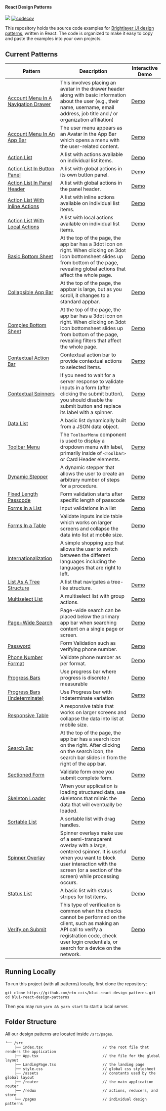 #### React Design Patterns

[![](https://img.shields.io/circleci/project/github/etn-ccis/blui-react-design-patterns/master.svg?style=flat)](https://circleci.com/gh/etn-ccis/blui-react-design-patterns/tree/master) [![codecov](https://codecov.io/gh/etn-ccis/blui-react-design-patterns/branch/master/graph/badge.svg?token=GG1T9203PD)](https://codecov.io/gh/etn-ccis/blui-react-design-patterns)

This repository holds the source code examples for [Brightlayer UI design patterns](https://brightlayer-ui.github.io/patterns), written in React. The code is organized to make it easy to copy and paste the examples into your own projects.

## Current Patterns

| Pattern                                                                                       | Description                                                                                                                                                                                                           | Interactive Demo                                                                                                                                                                                                    |
| --------------------------------------------------------------------------------------------- | --------------------------------------------------------------------------------------------------------------------------------------------------------------------------------------------------------------------- | ----------------------------------------------------------------------- |
| [Account Menu In A Navigation Drawer](https://brightlayer-ui.github.io/patterns/account-menu) | This involves placing an avatar in the drawer header along with basic information about the user (e.g., their name, username, email address, job title and / or organization affiliation)                             | [Demo](https://blui-react-patterns.web.app/in-a-drawer)                 |
| [Account Menu In An App Bar](https://brightlayer-ui.github.io/patterns/account-menu)          | The user menu appears as an Avatar in the App Bar which opens a menu with the user-related content.                                                                                                                   | [Demo](https://blui-react-patterns.web.app/in-an-app-bar)               |
| [Action List](https://brightlayer-ui.github.io/patterns/lists)                                | A list with actions available on individual list items.                                                                                                                                                               | [Demo](https://blui-react-patterns.web.app/action-list)                 |
| [Action List In Button Panel](https://brightlayer-ui.github.io/patterns/lists)                | A list with global actions in its own button panel.                                                                                                                                                                   | [Demo](https://blui-react-patterns.web.app/in-button-panel)             |
| [Action List In Panel Header](https://brightlayer-ui.github.io/patterns/lists)                | A list with global actions in the panel header.                                                                                                                                                                       | [Demo](https://blui-react-patterns.web.app/in-panel-header)             |
| [Action List With Inline Actions](https://brightlayer-ui.github.io/patterns/lists)            | A list with inline actions available on individual list items.                                                                                                                                                        | [Demo](https://blui-react-patterns.web.app/inline-actions)              |
| [Action List With Local Actions](https://brightlayer-ui.github.io/patterns/lists)             | A list with local actions available on individual list items.                                                                                                                                                         | [Demo](https://blui-react-patterns.web.app/with-local-actions)          |
| [Basic Bottom Sheet](https://brightlayer-ui.github.io/patterns/overlay)                       | At the top of the page, the app bar has a 3dot icon on right. When clicking on 3dot icon bottomsheet slides up from bottom of the page, revealing global actions that affect the whole page.                          | [Demo](https://blui-react-patterns.web.app/basic-bottom-sheet)          |
| [Collapsible App Bar](https://brightlayer-ui.github.io/patterns/appbar)                       | At the top of the page, the appbar is large, but as you scroll, it changes to a standard appbar.                                                                                                                      | [Demo](https://blui-react-patterns.web.app/collapsible)                 |
| [Complex Bottom Sheet](https://brightlayer-ui.github.io/patterns/overlay)                     | At the top of the page, the app bar has a 3dot icon on right. When clicking on 3dot icon bottomsheet slides up from bottom of the page, revealing filters that affect the whole page.                                 | [Demo](https://blui-react-patterns.web.app/complex-bottom-sheet)        |
| [Contextual Action Bar](https://brightlayer-ui.github.io/patterns/appbar)                     | Contextual action bar to provide contextual actions to selected items.                                                                                                                                                | [Demo](https://blui-react-patterns.web.app/contextual-action)           |
| [Contextual Spinners](https://brightlayer-ui.github.io/patterns/loading)                      | If you need to wait for a server response to validate inputs in a form (after clicking the submit button), you should disable the submit button and replace its label with a spinner.                                 | [Demo](https://blui-react-patterns.web.app/contextual-spinner)          |
| [Data List](https://brightlayer-ui.github.io/patterns/lists)                                  | A basic list dynamically built from a JSON data object.                                                                                                                                                               | [Demo](https://blui-react-patterns.web.app/data-list)                   |
| [Toolbar Menu](https://brightlayer-ui.github.io/patterns/appbar)                              | The `ToolbarMenu` component is used to display a dropdown menu with label, primarily inside of `<Toolbar>` or Card Header elements.                                                                                   | [Demo](https://blui-react-patterns.web.app/toolbar-menu)                |
| [Dynamic Stepper](https://brightlayer-ui.github.io/patterns/steppers)                         | A dynamic stepper that allows the user to create an arbitrary number of steps for a procedure.                                                                                                                        | [Demo](https://blui-react-patterns.web.app/dynamic-stepper)             |
| [Fixed Length Passcode](https://brightlayer-ui.github.io/patterns/forms)                      | Form validation starts after specific length of passcode                                                                                                                                                              | [Demo](https://blui-react-patterns.web.app/fixed-length-passcode)       |
| [Forms In a List](https://brightlayer-ui.github.io/patterns/forms)                            | Input validations in a list                                                                                                                                                                                           | [Demo](https://blui-react-patterns.web.app/in-a-list)                   |
| [Forms In a Table](https://brightlayer-ui.github.io/patterns/forms)                           | Validate inputs inside table which works on larger screens and collapse the data into list at mobile size.                                                                                                            | [Demo](https://blui-react-patterns.web.app/in-a-table)                  |
| [Internationalization](https://brightlayer-ui.github.io/patterns/internationalization)        | A simple shopping app that allows the user to switch between the different languages including the languages that are right to left.                                                                                  | [Demo](https://blui-react-patterns.web.app/i18n)                        |
| [List As A Tree Structure](https://brightlayer-ui.github.io/patterns/lists)                   | A list that navigates a tree-like structure.                                                                                                                                                                          | [Demo](https://blui-react-patterns.web.app/tree-structure)              |
| [Multiselect List](https://brightlayer-ui.github.io/patterns/lists)                           | A multiselect list with group actions.                                                                                                                                                                                | [Demo](https://blui-react-patterns.web.app/multiselect-list)            |
| [Page-Wide Search](https://brightlayer-ui.github.io/patterns/appbar)                          | Page-wide search can be placed below the primary app bar when searching content on a single page or screen.                                                                                                           | [Demo](https://blui-react-patterns.web.app/page-wide-search)            |
| [Password](https://brightlayer-ui.github.io/patterns/forms)                                   | Form Validation such as verifying phone number.                                                                                                                                                                       | [Demo](https://blui-react-patterns.web.app/password)                    |
| [Phone Number Format](https://brightlayer-ui.github.io/patterns/forms)                        | Validate phone number as per format.                                                                                                                                                                                  | [Demo](https://blui-react-patterns.web.app/phone-number-format)         |
| [Progress Bars](https://brightlayer-ui.github.io/patterns/loading)                            | Use progress bar where progress is discrete / measurable                                                                                                                                                              | [Demo](https://blui-react-patterns.web.app/progress-bar)                |
| [Progress Bars (Indeterminate)](https://brightlayer-ui.github.io/patterns/loading)            | Use Progress bar with indeterminate variation                                                                                                                                                                         | [Demo](https://blui-react-patterns.web.app/progress-bar-indeterminate)  |
| [Responsive Table](https://brightlayer-ui.github.io/patterns/lists)                           | A responsive table that works on larger screens and collapse the data into list at mobile size.                                                                                                                       | [Demo](https://blui-react-patterns.web.app/responsive-table)            |
| [Search Bar](https://brightlayer-ui.github.io/patterns/appbar)                                | At the top of the page, the app bar has a search icon on the right. After clicking on the search icon, the search bar slides in from the right of the app bar.                                                        | [Demo](https://blui-react-patterns.web.app/search)                      |
| [Sectioned Form](https://brightlayer-ui.github.io/patterns/forms)                             | Validate form once you submit complete form.                                                                                                                                                                          | [Demo](https://blui-react-patterns.web.app/in-a-sectioned-form)         |
| [Skeleton Loader](https://brightlayer-ui.github.io/patterns/loading)                          | When your application is loading structured data, use skeletons that mimic the data that will eventually be loaded.                                                                                                   | [Demo](https://blui-react-patterns.web.app/skeletons)                   |
| [Sortable List](https://brightlayer-ui.github.io/patterns/lists)                              | A sortable list with drag handles.                                                                                                                                                                                    | [Demo](https://blui-react-patterns.web.app/sortable-list)               |
| [Spinner Overlay](https://brightlayer-ui.github.io/patterns/loading)                          | Spinner overlays make use of a semi-transparent overlay with a large, centered spinner. It is useful when you want to block user interaction with the screen (or a section of the screen) while processing occurs.    | [Demo](https://blui-react-patterns.web.app/spinner-overlays)            |
| [Status List](https://brightlayer-ui.github.io/patterns/lists)                                | A basic list with status stripes for list items.                                                                                                                                                                      | [Demo](https://blui-react-patterns.web.app/status-list)                 |
| [Verify on Submit](https://brightlayer-ui.github.io/patterns/forms)                           | This type of verification is common when the checks cannot be performed on the client, such as making an API call to verify a registration code, check user login credentials, or search for a device on the network. | [Demo](https://blui-react-patterns.web.app/verify-on-submit)            |

## Running Locally

To run this project (with all patterns) locally, first clone the repository:

```
git clone https://github.com/etn-ccis/blui-react-design-patterns.git
cd blui-react-design-patterns
```

Then you may run `yarn && yarn start` to start a local server.

## Folder Structure

All our design patterns are located inside `/src/pages`.

```
└── /src
    |── index.tsx                           // the root file that renders the application
    |── App.tsx                             // the file for the global layout
    |── LandingPage.tsx                     // the landing page
    |── style.css                           // global css stylesheet
    |── /assets                             // constants used by the global layout
    |── /router                             // the main application router
    |── /redux                              // actions, reducers, and store
    └── /pages                              // individual design patterns
```
